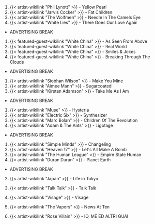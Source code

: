 1. {{< artist-wikilink "Phil Lynott" >}} - Yellow Pearl
2. {{< artist-wikilink "Jarvis Cocker" >}} - Fat Children
3. {{< artist-wikilink "The Wolfmen" >}} - Needle In The Camels Eye
4. {{< artist-wikilink "White Lies" >}} - There Goes Our Love Again

- ADVERTISING BREAK

1. {{< featured-guest-wikilink "White China" >}} - As Seen From Above
2. {{< featured-guest-wikilink "White China" >}} - Real World
3. {{< featured-guest-wikilink "White China" >}} - Smiles & Jokes
4. {{< featured-guest-wikilink "White China" >}} - Breaking Through The Clouds

- ADVERTISING BREAK

1. {{< artist-wikilink "Siobhan Wilson" >}} - Make You Mine
2. {{< artist-wikilink "Aimee Mann" >}} - Sugarcoated
3. {{< artist-wikilink "Kirsten Adamson" >}} - Take Me As I Am

- ADVERTISING BREAK

1. {{< artist-wikilink "Muse" >}} - Hysteria
2. {{< artist-wikilink "Electric Six" >}} - Synthesizer
3. {{< artist-wikilink "Marc Bolan" >}} - Children Of The Revolution
4. {{< artist-wikilink "Adam & The Ants" >}} - Ligotage

- ADVERTISING BREAK

1. {{< artist-wikilink "Simple Minds" >}} - Changeling
2. {{< artist-wikilink "Heaven 17" >}} - Let's All Make A Bomb
3. {{< artist-wikilink "The Human League" >}} - Empire State Human
4. {{< artist-wikilink "Duran Duran" >}} - Planet Earth

- ADVERTISING BREAK


2. {{< artist-wikilink "Japan" >}} - Life in Tokyo
3. {{< artist-wikilink "Talk Talk" >}} - Talk Talk 
4. {{< artist-wikilink "Visage" >}} - Visage
5. {{< artist-wikilink "The Vapors" >}} - News At Ten

1. {{< artist-wikilink "Rose Villain" >}} - IO, ME ED ALTRI GUAI